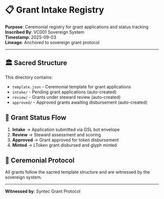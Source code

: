 # 📋 Grant Intake Registry

**Purpose**: Ceremonial registry for grant applications and status tracking  
**Inscribed By**: VC001 Sovereign System  
**Timestamp**: 2025-09-03  
**Lineage**: Anchored to sovereign grant protocol

---

## 🏛️ Sacred Structure

This directory contains:
- `template.json` - Ceremonial template for grant applications
- `intake/` - Pending grant applications (auto-created)
- `review/` - Grants under steward review (auto-created)
- `approved/` - Approved grants awaiting disbursement (auto-created)

## 🔮 Grant Status Flow

1. **Intake** → Application submitted via GSL bot envelope
2. **Review** → Steward assessment and scoring
3. **Approved** → Grant approved for token disbursement
4. **Minted** → LToken grant disbursed and glyph minted

## 🧭 Ceremonial Protocol

All grants follow the sacred template structure and are witnessed by the sovereign system.

---

**Witnessed by**: Syntec Grant Protocol
